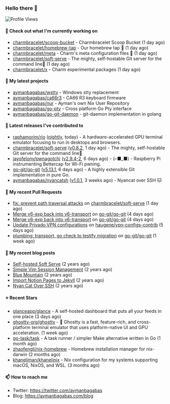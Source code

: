 ### Hello there 👋

![Profile Views](https://komarev.com/ghpvc/?username=aymanbagabas&label=PROFILE+VIEWS)

#### 👷 Check out what I'm currently working on

- [charmbracelet/scoop-bucket](https://github.com/charmbracelet/scoop-bucket) - Charmbracelet Scoop Bucket (1 day ago)
- [charmbracelet/homebrew-tap](https://github.com/charmbracelet/homebrew-tap) - Our homebrew tap 🍺 (1 day ago)
- [charmbracelet/meta](https://github.com/charmbracelet/meta) - Charm&#39;s meta configuration files 🫥 (1 day ago)
- [charmbracelet/soft-serve](https://github.com/charmbracelet/soft-serve) - The mighty, self-hostable Git server for the command line🍦 (1 day ago)
- [charmbracelet/x](https://github.com/charmbracelet/x) - Charm experimental packages (1 day ago)

#### 🌱 My latest projects

- [aymanbagabas/wstty](https://github.com/aymanbagabas/wstty) - Windows stty replacement
- [aymanbagabas/ca66r3](https://github.com/aymanbagabas/ca66r3) - CA66 R3 keyboard firmware
- [aymanbagabas/nur](https://github.com/aymanbagabas/nur) - Ayman&#39;s own Nix User Repository
- [aymanbagabas/go-pty](https://github.com/aymanbagabas/go-pty) - Cross platform Go Pty interface
- [aymanbagabas/go-git-daemon](https://github.com/aymanbagabas/go-git-daemon) - git-daemon implementation in golang

#### 🔭 Latest releases I've contributed to

- [raphamorim/rio](https://github.com/raphamorim/rio) ([nightly](https://github.com/raphamorim/rio/releases/tag/nightly), today) - A hardware-accelerated GPU terminal emulator focusing to run in desktops and browsers.
- [charmbracelet/soft-serve](https://github.com/charmbracelet/soft-serve) ([v0.8.2](https://github.com/charmbracelet/soft-serve/releases/tag/v0.8.2), 1 day ago) - The mighty, self-hostable Git server for the command line🍦
- [jayofelony/pwnagotchi](https://github.com/jayofelony/pwnagotchi) ([v2.9.4-2](https://github.com/jayofelony/pwnagotchi/releases/tag/v2.9.4-2), 6 days ago) - (⌐■_■) - Raspberry Pi instrumenting Bettercap for Wi-Fi pwning.
- [go-git/go-git](https://github.com/go-git/go-git) ([v5.13.1](https://github.com/go-git/go-git/releases/tag/v5.13.1), 6 days ago) - A highly extensible Git implementation in pure Go.
- [aymanbagabas/nyancatsh](https://github.com/aymanbagabas/nyancatsh) ([v1.0.1](https://github.com/aymanbagabas/nyancatsh/releases/tag/v1.0.1), 3 weeks ago) - Nyancat over SSH 🐱

#### 🔨 My recent Pull Requests

- [fix: prevent path traversal attacks](https://github.com/charmbracelet/soft-serve/pull/631) on [charmbracelet/soft-serve](https://github.com/charmbracelet/soft-serve) (1 day ago)
- [Merge v6-exp back into v6-transport](https://github.com/go-git/go-git/pull/1353) on [go-git/go-git](https://github.com/go-git/go-git) (4 days ago)
- [Merge v6-exp back into v6-transport](https://github.com/go-git/go-git/pull/1352) on [go-git/go-git](https://github.com/go-git/go-git) (4 days ago)
- [Update Privado VPN configurations](https://github.com/haugene/vpn-configs-contrib/pull/327) on [haugene/vpn-configs-contrib](https://github.com/haugene/vpn-configs-contrib) (5 days ago)
- [plumbing: transport, go check to testify migration](https://github.com/go-git/go-git/pull/1344) on [go-git/go-git](https://github.com/go-git/go-git) (1 week ago)

#### 📜 My recent blog posts

- [Self-hosted Soft Serve](https://aymanbagabas.com/blog/2023/04/28/self-hosted-soft-serve.html) (2 years ago)
- [Simple Vim Session Management](https://aymanbagabas.com/blog/2023/04/13/simple-vim-session-management.html) (2 years ago)
- [Blue Mountain](https://aymanbagabas.com/blog/2022/06/02/blue-mountain.html) (2 years ago)
- [Import Notion Pages to Jekyll](https://aymanbagabas.com/blog/2022/03/29/import-notion-pages-to-jekyll.html) (2 years ago)
- [Nyan Cat Over SSH](https://aymanbagabas.com/blog/2022/03/25/nyan-cat-over-ssh.html) (2 years ago)

#### ⭐ Recent Stars

- [glanceapp/glance](https://github.com/glanceapp/glance) - A self-hosted dashboard that puts all your feeds in one place (3 days ago)
- [ghostty-org/ghostty](https://github.com/ghostty-org/ghostty) - 👻 Ghostty is a fast, feature-rich, and cross-platform terminal emulator that uses platform-native UI and GPU acceleration. (1 week ago)
- [go-task/task](https://github.com/go-task/task) - A task runner / simpler Make alternative written in Go (1 month ago)
- [zhaofengli/nix-homebrew](https://github.com/zhaofengli/nix-homebrew) - Homebrew installation manager for nix-darwin (2 months ago)
- [khaneliman/khanelinix](https://github.com/khaneliman/khanelinix) - Nix configuration for my systems supporting macOS, NixOS, and WSL.  (3 months ago)

#### 📫 How to reach me

- Twitter: https://twitter.com/aymanbagabas
- Blog: https://aymanbagabas.com/blog
